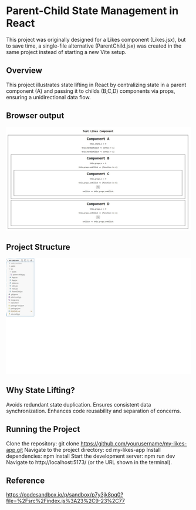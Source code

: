 # Parent-Child State Management in React

This project was originally designed for a Likes component (Likes.jsx), but to save time, a single-file alternative (ParentChild.jsx) was created in the same project instead of starting a new Vite setup.

## Overview
This project illustrates state lifting in React by centralizing state in a parent component (A) and passing it to childs (B,C,D) components via props, ensuring a unidirectional data flow.

## Browser output
![Alt text](src/assets/parent-child.jpg)

## Project Structure
![Alt text](src/assets/proj-structure.jpg)

## Why State Lifting?
Avoids redundant state duplication.
Ensures consistent data synchronization.
Enhances code reusability and separation of concerns.

## Running the Project
Clone the repository:                     git clone https://github.com/yourusername/my-likes-app.git
Navigate to the project directory:        cd my-likes-app
Install dependencies:                    npm install
Start the development server:            npm run dev
Navigate to http://localhost:5173/ (or the URL shown in the terminal).

## Reference
https://codesandbox.io/p/sandbox/p7y3jk8pq0?file=%2Fsrc%2Findex.js%3A23%2C9-23%2C77



